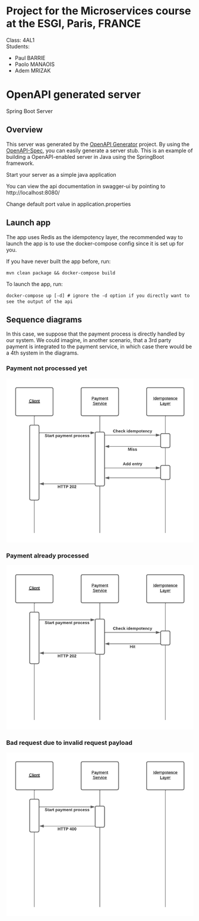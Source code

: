 # Project for the Microservices course at the ESGI, Paris, FRANCE

Class: 4AL1  
Students:  
+ Paul BARRIE
+ Paolo MANAOIS
+ Adem MRIZAK

# OpenAPI generated server

Spring Boot Server


## Overview
This server was generated by the [OpenAPI Generator](https://openapi-generator.tech) project.
By using the [OpenAPI-Spec](https://openapis.org), you can easily generate a server stub.
This is an example of building a OpenAPI-enabled server in Java using the SpringBoot framework.

Start your server as a simple java application

You can view the api documentation in swagger-ui by pointing to
http://localhost:8080/

Change default port value in application.properties  


## Launch app  
The app uses Redis as the idempotency layer, the recommended way to launch the app is to use the docker-compose config since it is set up for you.  

If you have never built the app before, run:  
```
mvn clean package && docker-compose build
```

To launch the app, run:  
```
docker-compose up [-d] # ignore the -d option if you directly want to see the output of the api
```

## Sequence diagrams  
In this case, we suppose that the payment process is directly handled by our system. We could imagine, in another scenario, that a 3rd party payment is integrated to the payment service, in which case there would be a 4th system in the diagrams.  


### Payment not processed yet  
![Payment not processed diagram](./docs/Idempotency-miss.png)  

### Payment already processed  
![Payment already processed diagram](./docs/Idempotency-hit.png)  

### Bad request due to invalid request payload  
![Bad request diagram](./docs/Bad-request.png)